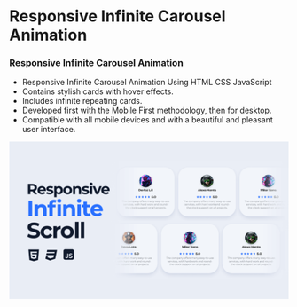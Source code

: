# Responsive Infinite Carousel Animation 

### Responsive Infinite Carousel Animation 

- Responsive Infinite Carousel Animation Using HTML CSS JavaScript 
- Contains stylish cards with hover effects.
- Includes infinite repeating cards.
- Developed first with the Mobile First methodology, then for desktop.
- Compatible with all mobile devices and with a beautiful and pleasant user interface.

![preview img](/preview.png)
